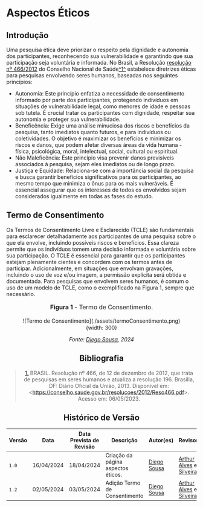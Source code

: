 # <a>Aspectos Éticos</a>

## <a>Introdução</a>

Uma pesquisa ética deve priorizar o respeito pela dignidade e autonomia dos participantes, reconhecendo sua vulnerabilidade e garantindo que sua participação seja voluntária e informada. No Brasil, a Resolução [resolução nº 466/2012](./reso466.pdf) do Conselho Nacional de Saúde<a id="anchor_1" href="#REF1">^1^</a> estabelece diretrizes éticas para pesquisas envolvendo seres humanos, baseadas nos seguintes princípios:

- Autonomia: Este princípio enfatiza a necessidade de consentimento informado por parte dos participantes, protegendo indivíduos em situações de vulnerabilidade legal, como menores de idade e pessoas sob tutela. É crucial tratar os participantes com dignidade, respeitar sua autonomia e proteger sua vulnerabilidade.
- Beneficência: Exige uma análise minuciosa dos riscos e benefícios da pesquisa, tanto imediatos quanto futuros, e para indivíduos ou coletividades. O objetivo é maximizar os benefícios e minimizar os riscos e danos, que podem afetar diversas áreas da vida humana - física, psicológica, moral, intelectual, social, cultural ou espiritual.
- Não Maleficência: Este princípio visa prevenir danos previsíveis associados à pesquisa, sejam eles imediatos ou de longo prazo.
- Justiça e Equidade: Relaciona-se com a importância social da pesquisa e busca garantir benefícios significativos para os participantes, ao mesmo tempo que minimiza o ônus para os mais vulneráveis. É essencial assegurar que os interesses de todos os envolvidos sejam considerados igualmente em todas as fases do estudo.

## Termo de Consentimento 

Os Termos de Consentimento Livre e Esclarecido (TCLE) são fundamentais para esclarecer detalhadamente aos participantes de uma pesquisa sobre o que ela envolve, incluindo possíveis riscos e benefícios. Essa clareza permite que os indivíduos tomem uma decisão informada e voluntária sobre sua participação. O TCLE é essencial para garantir que os participantes estejam plenamente cientes e concordem com os termos antes de participar. Adicionalmente, em situações que envolvam gravações, incluindo o uso de voz e/ou imagem, a permissão explícita será obtida e documentada. Para pesquisas que envolvem seres humanos, é comum o uso de um modelo de TCLE, como o exemplificado na Figura 1, sempre que necessário.

<center>
<figure markdown>
<font size="3"><p style="text-align: center"><b>Figura 1</b> - Termo de Consentimento.</p></font>
![Termo de Consentimento](./assets/termoConsentimento.png){width: 300}
</figure>

_Fonte: [Diego Sousa](https://github.com/DiegoSousaLeite), 2024_
<center>

## <a>Bibliografia</a>

> <a id="REF1" href="#anchor_1">1.</a> BRASIL. Resolução nº 466, de 12 de dezembro de 2012, que trata de pesquisas em seres humanos e atualiza a resolução 196. Brasília, DF: Diário Oficial da União, 2013. Disponível em: <<https://conselho.saude.gov.br/resolucoes/2012/Reso466.pdf>>. Acesso em: 06/05/2023.

## <a>Histórico de Versão</a>

| Versão| Data | Data Prevista de Revisão| Descrição  | Autor(es)  | Revisor(es) |
| ------- | ------ | ------ | ------- | -------- | -------- |
| `1.0` | 16/04/2024 | 18/04/2024 | Criação da página aspectos éticos. | [Diego Sousa](https://github.com/DiegoSousaLeite) | [Arthur Alves](https://github.com/Arthrok) e [Eric Silveira](https://github.com/ericbky) |
| `1.2` | 02/05/2024 | 03/05/2024 | Adição Termo de Consentimento | [Diego Sousa](https://github.com/DiegoSousaLeite) | [Arthur Alves](https://github.com/Arthrok) e [Eric Silveira](https://github.com/ericbky) |